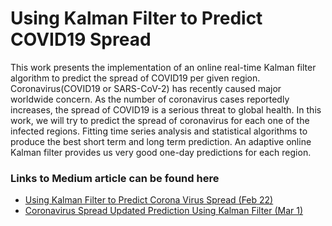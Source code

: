 # Using Kalman Filter to Predict COVID19 Spread

This work  presents the implementation of an online real-time Kalman filter algorithm to predict the spread of COVID19 per given region.
Coronavirus(COVID19 or SARS-CoV-2) has recently caused major worldwide concern.
As the number of coronavirus cases reportedly increases, the spread of COVID19 is a serious threat to global health. 
In this work, we will try to predict the spread of coronavirus for each one of the infected regions. 
Fitting time series analysis and statistical algorithms to produce the best short term and long term prediction. 
An adaptive online Kalman filter provides us very good one-day predictions for each region.

### Links to Medium article can be found here
* [Using Kalman Filter to Predict Corona Virus Spread (Feb 22)](https://medium.com/@rank23/using-kalman-filter-to-predict-corona-virus-spread-72d91b74cc8)
* [Coronavirus Spread Updated Prediction Using Kalman Filter (Mar 1)](https://medium.com/analytics-vidhya/coronavirus-updated-prediction-using-kalman-filter-3ef8b7a72409)
